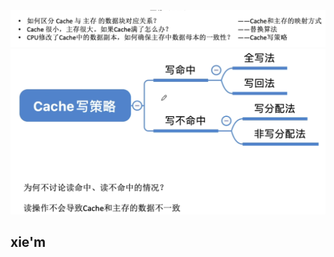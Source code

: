 

![输入图片说明](/imgs/2025-08-09/jlpokrIASmfeu8rP.png)
![输入图片说明](/imgs/2025-08-10/GGQdppX9nbbPOQVY.png)

## xie'm
<!--stackedit_data:
eyJoaXN0b3J5IjpbLTEzNTc2NTA4MTVdfQ==
-->